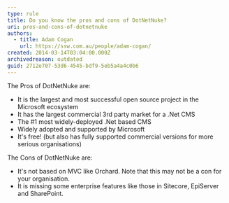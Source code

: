 ```yaml
---
type: rule
title: Do you know the pros and cons of DotNetNuke?
uri: pros-and-cons-of-dotnetnuke
authors:
  - title: Adam Cogan
    url: https://ssw.com.au/people/adam-cogan/
created: 2014-03-14T03:04:00.000Z
archivedreason: outdated
guid: 2712e707-53d6-4545-bdf9-5eb5a4a4c0b6
---
```

The Pros of DotNetNuke are:
<!--endintro-->
- It is the largest and most successful open source project in the Microsoft ecosystem
- It has the largest commercial 3rd party market for a .Net CMS
- The #1 most widely-deployed .Net based CMS
- Widely adopted and supported by Microsoft
- It's free! (but also has fully supported commercial versions for more serious organisations)

The Cons of DotNetNuke are:
- It's not based on MVC like Orchard. Note that this may not be a con for your organisation.
- It is missing some enterprise features like those in Sitecore, EpiServer and SharePoint.
            
